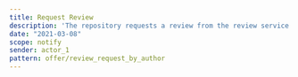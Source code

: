 ```yaml
---
title: Request Review
description: 'The repository requests a review from the review service. '
date: "2021-03-08"
scope: notify
sender: actor_1
pattern: offer/review_request_by_author
---
```



